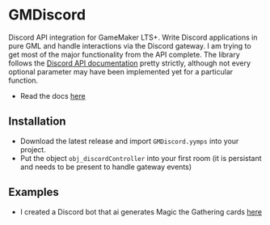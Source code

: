 # GMDiscord
 Discord API integration for GameMaker LTS+. Write Discord applications in pure GML and handle interactions via the Discord gateway. I am trying to get most of the major functionality from the API complete. 
 The library follows the [Discord API documentation](https://discord.com/developers/docs/intro) pretty strictly, although not every optional parameter may have been implemented yet for a particular function.
 - Read the docs [here]()
 
## Installation 
- Download the latest release and import `GMDiscord.yymps` into your project.
- Put the object `obj_discordController` into your first room (it is persistant and needs to be present to handle gateway events)

## Examples
- I created a Discord bot that ai generates Magic the Gathering cards [here](https://github.com/chesrowe/MTG-AI) 
